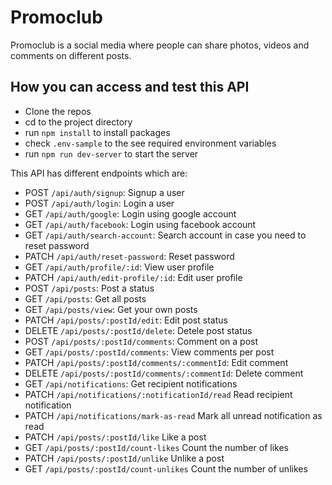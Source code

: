 # Promoclub

Promoclub is a social media where people can share photos, videos and comments on different posts. 

## How you can access and test this API
- Clone the repos
- cd to the project directory
- run `npm install` to install packages
- check `.env-sample` to the see required environment variables
- run `npm run dev-server` to start the server

This API has different endpoints which are:

- POST `/api/auth/signup`: Signup a user
- POST `/api/auth/login`: Login a user
- GET `/api/auth/google`: Login using google account
- GET `/api/auth/facebook`: Login using facebook account
- GET `/api/auth/search-account`: Search account in case you need to reset password
- PATCH `/api/auth/reset-password`: Reset password
- GET `/api/auth/profile/:id`: View user profile
- PATCH `/api/auth/edit-profile/:id`: Edit user profile
- POST `/api/posts`: Post a status
- GET `/api/posts`: Get all posts
- GET `/api/posts/view`: Get your own posts
- PATCH `/api/posts/:postId/edit`: Edit post status
- DELETE `/api/posts/:postId/delete`: Detele post status
- POST `/api/posts/:postId/comments`: Comment on a post
- GET `/api/posts/:postId/comments`: View comments per post
- PATCH `/api/posts/:postId/comments/:commentId`: Edit comment
- DELETE `/api/posts/:postId/comments/:commentId`: Delete comment
- GET `/api/notifications`: Get recipient notifications
- PATCH `/api/notifications/:notificationId/read` Read recipient notification
- PATCH `/api/notifications/mark-as-read` Mark all unread notification as read
- PATCH `/api/posts/:postId/like` Like a post
- GET `/api/posts/:postId/count-likes` Count the number of likes
- PATCH `/api/posts/:postId/unlike` Unlike a post
- GET `/api/posts/:postId/count-unlikes` Count the number of unlikes  